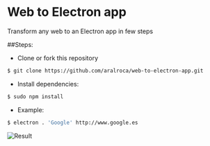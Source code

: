 # Web to Electron app

Transform any web to an Electron app in few steps

##Steps: 

* Clone or fork this repository

```bash
$ git clone https://github.com/aralroca/web-to-electron-app.git
````

* Install dependencies:

```bash
$ sudo npm install
```

* Example:

```bash
$ electron . 'Google' http://www.google.es
````
![Result](https://dtaqva.by3301.livefilestore.com/y3pMLBJe9dCMhZpGYHdlRlPTM6kZVNOYQHAYZRXPimtcE5g9Q23HMO3IRqbBh7I31P9INORpJlR6an5Vyko-pupVodTwAR2aun_auJDI4o6Mt4YLClako7TIWcJlQXF90RpYoDukzJILBIapsF4kjKUZTjiPnZ04sIkGkOMG9dWBFE/Captura%20de%20pantalla%202016-07-11%20a%20las%2014.17.12.png "Result")


